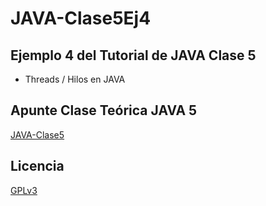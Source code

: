 # JAVA-Clase5Ej4
## Ejemplo 4 del Tutorial de JAVA Clase 5

  * Threads / Hilos en JAVA

## Apunte Clase Teórica JAVA 5
[JAVA-Clase5](https://profmatiasgarcia.com.ar/uploads/tutoriales/ClaseTeoricaJAVA5.pdf)

## Licencia
[GPLv3](https://www.gnu.org/licenses/gpl-3.0.en.html)

